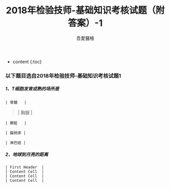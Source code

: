 ﻿---
layout: post
title:  "2018年检验技师-基础知识考核试题（附答案）-1"
categories: 2018年检验技师
tags: 基础知识  试题
author: 吾愛醫檢
---

* content
{:toc}
### 以下题目选自2018年检验技师-基础知识考核试题1


##### 1、T细胞发育成熟的场所是

    | 骨髓   |

  > | 胸腺   | 

    | 脾脏   | 

    | 扁桃体 |

    | 淋巴结 |





##### 2、地球到月亮的距离

    | First Header  |
    | Content Cell  | 
    | Content Cell  | 
    | Content Cell  |